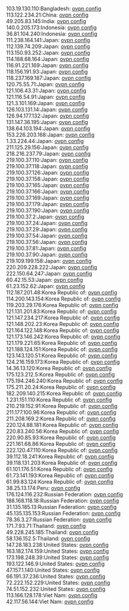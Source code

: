 103.19.130.110:Bangladesh: [ovpn config](vpn/103_19_130_110.ovpn)  
113.122.234.21:China: [ovpn config](vpn/113_122_234_21.ovpn)  
49.205.83.145:India: [ovpn config](vpn/49_205_83_145.ovpn)  
140.0.205.173:Indonesia: [ovpn config](vpn/140_0_205_173.ovpn)  
36.81.104.240:Indonesia: [ovpn config](vpn/36_81_104_240.ovpn)  
111.238.164.141:Japan: [ovpn config](vpn/111_238_164_141.ovpn)  
112.139.74.209:Japan: [ovpn config](vpn/112_139_74_209.ovpn)  
113.150.93.252:Japan: [ovpn config](vpn/113_150_93_252.ovpn)  
114.188.68.164:Japan: [ovpn config](vpn/114_188_68_164.ovpn)  
116.91.221.169:Japan: [ovpn config](vpn/116_91_221_169.ovpn)  
118.156.191.93:Japan: [ovpn config](vpn/118_156_191_93.ovpn)  
118.237.169.187:Japan: [ovpn config](vpn/118_237_169_187.ovpn)  
120.75.55.71:Japan: [ovpn config](vpn/120_75_55_71.ovpn)  
121.106.43.31:Japan: [ovpn config](vpn/121_106_43_31.ovpn)  
121.116.54.91:Japan: [ovpn config](vpn/121_116_54_91.ovpn)  
121.3.101.169:Japan: [ovpn config](vpn/121_3_101_169.ovpn)  
126.103.131.14:Japan: [ovpn config](vpn/126_103_131_14.ovpn)  
126.94.177.132:Japan: [ovpn config](vpn/126_94_177_132.ovpn)  
131.147.36.195:Japan: [ovpn config](vpn/131_147_36_195.ovpn)  
138.64.103.194:Japan: [ovpn config](vpn/138_64_103_194.ovpn)  
153.226.203.168:Japan: [ovpn config](vpn/153_226_203_168.ovpn)  
1.33.224.44:Japan: [ovpn config](vpn/1_33_224_44.ovpn)  
211.125.29.156:Japan: [ovpn config](vpn/211_125_29_156.ovpn)  
218.216.237.79:Japan: [ovpn config](vpn/218_216_237_79.ovpn)  
219.100.37.110:Japan: [ovpn config](vpn/219_100_37_110.ovpn)  
219.100.37.118:Japan: [ovpn config](vpn/219_100_37_118.ovpn)  
219.100.37.126:Japan: [ovpn config](vpn/219_100_37_126.ovpn)  
219.100.37.158:Japan: [ovpn config](vpn/219_100_37_158.ovpn)  
219.100.37.165:Japan: [ovpn config](vpn/219_100_37_165.ovpn)  
219.100.37.166:Japan: [ovpn config](vpn/219_100_37_166.ovpn)  
219.100.37.169:Japan: [ovpn config](vpn/219_100_37_169.ovpn)  
219.100.37.179:Japan: [ovpn config](vpn/219_100_37_179.ovpn)  
219.100.37.190:Japan: [ovpn config](vpn/219_100_37_190.ovpn)  
219.100.37.2:Japan: [ovpn config](vpn/219_100_37_2.ovpn)  
219.100.37.24:Japan: [ovpn config](vpn/219_100_37_24.ovpn)  
219.100.37.29:Japan: [ovpn config](vpn/219_100_37_29.ovpn)  
219.100.37.54:Japan: [ovpn config](vpn/219_100_37_54.ovpn)  
219.100.37.56:Japan: [ovpn config](vpn/219_100_37_56.ovpn)  
219.100.37.81:Japan: [ovpn config](vpn/219_100_37_81.ovpn)  
219.100.37.90:Japan: [ovpn config](vpn/219_100_37_90.ovpn)  
219.109.199.158:Japan: [ovpn config](vpn/219_109_199_158.ovpn)  
220.209.228.222:Japan: [ovpn config](vpn/220_209_228_222.ovpn)  
222.150.64.247:Japan: [ovpn config](vpn/222_150_64_247.ovpn)  
60.42.15.53:Japan: [ovpn config](vpn/60_42_15_53.ovpn)  
61.23.152.62:Japan: [ovpn config](vpn/61_23_152_62.ovpn)  
112.187.201.48:Korea Republic of: [ovpn config](vpn/112_187_201_48.ovpn)  
114.200.143.154:Korea Republic of: [ovpn config](vpn/114_200_143_154.ovpn)  
119.203.29.176:Korea Republic of: [ovpn config](vpn/119_203_29_176.ovpn)  
121.131.201.83:Korea Republic of: [ovpn config](vpn/121_131_201_83.ovpn)  
121.147.234.217:Korea Republic of: [ovpn config](vpn/121_147_234_217.ovpn)  
121.148.202.23:Korea Republic of: [ovpn config](vpn/121_148_202_23.ovpn)  
121.164.122.148:Korea Republic of: [ovpn config](vpn/121_164_122_148.ovpn)  
121.173.146.242:Korea Republic of: [ovpn config](vpn/121_173_146_242.ovpn)  
121.179.221.65:Korea Republic of: [ovpn config](vpn/121_179_221_65.ovpn)  
121.188.124.151:Korea Republic of: [ovpn config](vpn/121_188_124_151.ovpn)  
123.143.120.51:Korea Republic of: [ovpn config](vpn/123_143_120_51.ovpn)  
124.216.159.173:Korea Republic of: [ovpn config](vpn/124_216_159_173.ovpn)  
14.36.13.120:Korea Republic of: [ovpn config](vpn/14_36_13_120.ovpn)  
175.123.212.5:Korea Republic of: [ovpn config](vpn/175_123_212_5.ovpn)  
175.194.246.240:Korea Republic of: [ovpn config](vpn/175_194_246_240.ovpn)  
175.211.20.24:Korea Republic of: [ovpn config](vpn/175_211_20_24.ovpn)  
182.209.140.215:Korea Republic of: [ovpn config](vpn/182_209_140_215.ovpn)  
1.231.151.110:Korea Republic of: [ovpn config](vpn/1_231_151_110.ovpn)  
210.219.152.91:Korea Republic of: [ovpn config](vpn/210_219_152_91.ovpn)  
211.177.100.96:Korea Republic of: [ovpn config](vpn/211_177_100_96.ovpn)  
211.208.169.2:Korea Republic of: [ovpn config](vpn/211_208_169_2.ovpn)  
220.124.88.181:Korea Republic of: [ovpn config](vpn/220_124_88_181.ovpn)  
220.83.240.56:Korea Republic of: [ovpn config](vpn/220_83_240_56.ovpn)  
220.90.85.93:Korea Republic of: [ovpn config](vpn/220_90_85_93.ovpn)  
221.161.68.86:Korea Republic of: [ovpn config](vpn/221_161_68_86.ovpn)  
222.120.47.110:Korea Republic of: [ovpn config](vpn/222_120_47_110.ovpn)  
39.112.18.241:Korea Republic of: [ovpn config](vpn/39_112_18_241.ovpn)  
39.118.131.203:Korea Republic of: [ovpn config](vpn/39_118_131_203.ovpn)  
61.101.176.51:Korea Republic of: [ovpn config](vpn/61_101_176_51.ovpn)  
61.73.141.193:Korea Republic of: [ovpn config](vpn/61_73_141_193.ovpn)  
61.99.83.124:Korea Republic of: [ovpn config](vpn/61_99_83_124.ovpn)  
38.25.13.174:Peru: [ovpn config](vpn/38_25_13_174.ovpn)  
176.124.116.232:Russian Federation: [ovpn config](vpn/176_124_116_232.ovpn)  
188.168.118.18:Russian Federation: [ovpn config](vpn/188_168_118_18.ovpn)  
31.135.185.13:Russian Federation: [ovpn config](vpn/31_135_185_13.ovpn)  
45.135.135.153:Russian Federation: [ovpn config](vpn/45_135_135_153.ovpn)  
78.36.3.27:Russian Federation: [ovpn config](vpn/78_36_3_27.ovpn)  
171.7.93.71:Thailand: [ovpn config](vpn/171_7_93_71.ovpn)  
49.228.245.185:Thailand: [ovpn config](vpn/49_228_245_185.ovpn)  
58.136.152.5:Thailand: [ovpn config](vpn/58_136_152_5.ovpn)  
147.28.183.238:United States: [ovpn config](vpn/147_28_183_238.ovpn)  
163.182.174.159:United States: [ovpn config](vpn/163_182_174_159.ovpn)  
173.198.248.39:United States: [ovpn config](vpn/173_198_248_39.ovpn)  
193.122.146.9:United States: [ovpn config](vpn/193_122_146_9.ovpn)  
47.157.1.140:United States: [ovpn config](vpn/47_157_1_140.ovpn)  
66.191.37.236:United States: [ovpn config](vpn/66_191_37_236.ovpn)  
72.222.152.229:United States: [ovpn config](vpn/72_222_152_229.ovpn)  
74.51.152.232:United States: [ovpn config](vpn/74_51_152_232.ovpn)  
113.166.128.178:Viet Nam: [ovpn config](vpn/113_166_128_178.ovpn)  
42.117.56.144:Viet Nam: [ovpn config](vpn/42_117_56_144.ovpn)  
